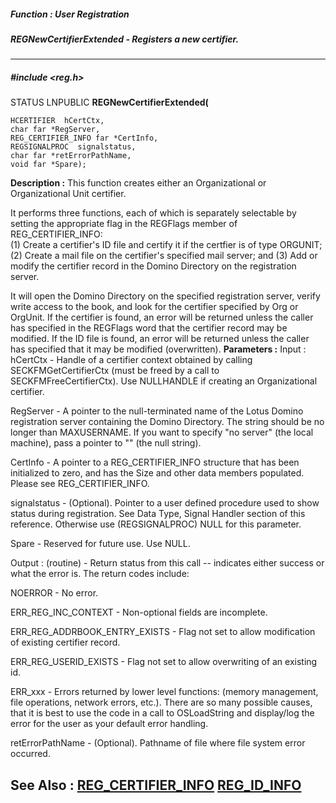 ##### Function : User Registration
##### REGNewCertifierExtended - Registers a new certifier.
---
##### #include <reg.h>
STATUS LNPUBLIC **REGNewCertifierExtended(**

	HCERTIFIER  hCertCtx,
	char far *RegServer,
	REG_CERTIFIER_INFO far *CertInfo,
	REGSIGNALPROC  signalstatus,
	char far *retErrorPathName,
	void far *Spare);
**Description :**
This function creates either an Organizational or Organizational Unit 
certifier.  

It performs three functions, each of which is separately selectable by setting 
the appropriate flag in the REGFlags member of REG_CERTIFIER_INFO:  
(1) Create a certifier's ID file and certify it if the certfier is of type 
ORGUNIT; 
(2) Create a mail file on the certifier's specified mail server; and 
(3) Add or modify the certifier record in the Domino Directory on the 
registration server.  

It will open the Domino Directory on the specified registration server, verify 
write access to the book, and look for the certifier specified by Org or 
OrgUnit.  If the certifier is found, an error will be returned unless the 
caller has specified in the REGFlags word that the certifier record may be 
modified.  If the ID file is found, an error will be returned unless the caller 
has specified that it may be modified (overwritten).
**Parameters :**
Input :
hCertCtx  -  Handle of a certifier context obtained by calling SECKFMGetCertifierCtx (must be freed by a call to SECKFMFreeCertifierCtx).  Use NULLHANDLE if creating an Organizational certifier.

RegServer  -  A pointer to the null-terminated name of the Lotus Domino registration server containing the Domino Directory.  The string should be no longer than MAXUSERNAME. If you want to specify "no server" (the local machine), pass a pointer to "" (the null string).

CertInfo  -  A pointer to a REG_CERTIFIER_INFO structure that has been initialized to zero, and has the Size and other data members populated.  Please see REG_CERTIFIER_INFO.

signalstatus  -  (Optional).  Pointer to a user defined procedure used to show status during registration.  See Data Type, Signal Handler section of this reference.  Otherwise use (REGSIGNALPROC) NULL for this parameter.

Spare  -  Reserved for future use.  Use NULL.

Output :
(routine)  -  Return status from this call -- indicates either success or what the error is. The return codes include:

NOERROR  -  No error.

ERR_REG_INC_CONTEXT  -  Non-optional fields are incomplete.

ERR_REG_ADDRBOOK_ENTRY_EXISTS  -  Flag not set to allow modification of existing certifier record.

ERR_REG_USERID_EXISTS  -  Flag not set to allow overwriting of an existing id.

ERR_xxx - Errors returned by lower level functions: (memory management, file operations, network errors, etc.).  There are so many possible causes, that it is best to use the code in a call to OSLoadString and display/log the error for the user as your default error handling.


retErrorPathName  -  (Optional).  Pathname of file where file system error occurred.

**See Also :**
[REG_CERTIFIER_INFO](D:/md_files/REG_CERTIFIER_INFO.md)
[REG_ID_INFO](D:/md_files/REG_ID_INFO.md)
---
